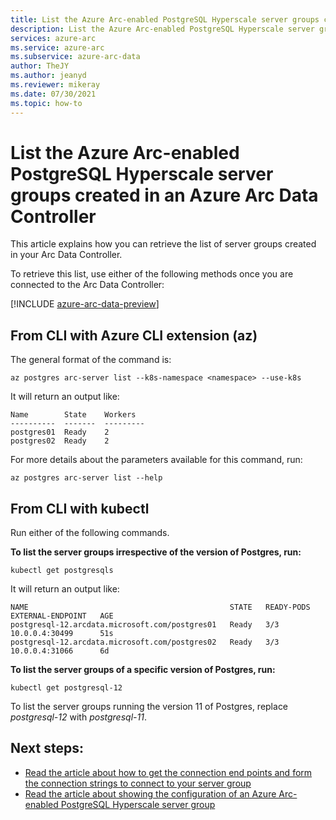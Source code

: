 ```yaml
---
title: List the Azure Arc-enabled PostgreSQL Hyperscale server groups created in an Azure Arc Data Controller
description: List the Azure Arc-enabled PostgreSQL Hyperscale server groups created in an Azure Arc Data Controller
services: azure-arc
ms.service: azure-arc
ms.subservice: azure-arc-data
author: TheJY
ms.author: jeanyd
ms.reviewer: mikeray
ms.date: 07/30/2021
ms.topic: how-to
---
```


# List the Azure Arc-enabled PostgreSQL Hyperscale server groups created in an Azure Arc Data Controller

This article explains how you can retrieve the list of server groups created in your Arc Data Controller.

To retrieve this list, use either of the following methods once you are connected to the Arc Data Controller:

[!INCLUDE [azure-arc-data-preview](../../../includes/azure-arc-data-preview.md)]

## From CLI with Azure CLI extension (az)

The general format of the command is:
```azurecli
az postgres arc-server list --k8s-namespace <namespace> --use-k8s
```

It will return an output like:
```console
Name        State    Workers
----------  -------  ---------
postgres01  Ready    2
postgres02  Ready    2
```
For more details about the parameters available for this command, run:
```azurecli
az postgres arc-server list --help
```

## From CLI with kubectl
Run either of the following commands.

**To list the server groups irrespective of the version of Postgres, run:**
```console
kubectl get postgresqls
```
It will return an output like:
```console
NAME                                             STATE   READY-PODS   EXTERNAL-ENDPOINT   AGE
postgresql-12.arcdata.microsoft.com/postgres01   Ready   3/3          10.0.0.4:30499      51s
postgresql-12.arcdata.microsoft.com/postgres02   Ready   3/3          10.0.0.4:31066      6d
```

**To list the server groups of a specific version of Postgres, run:**
```console
kubectl get postgresql-12
```

To list the server groups running the version 11 of Postgres, replace _postgresql-12_ with _postgresql-11_.

## Next steps:

* [Read the article about how to get the connection end points and form the connection strings to connect to your server group](get-connection-endpoints-and-connection-strings-postgres-hyperscale.md)
* [Read the article about showing the configuration of an Azure Arc-enabled PostgreSQL Hyperscale server group](show-configuration-postgresql-hyperscale-server-group.md)
